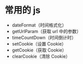 # 常用的 js

- dateFormat（时间格式化）
- getUrlParam（获取 url 中的参数）
- timeCountDown（时间倒计时）
- setCookie（设置 Cookie）
- getCookie（获取 Cookie）
- clearCookie（清除 Cookie）
